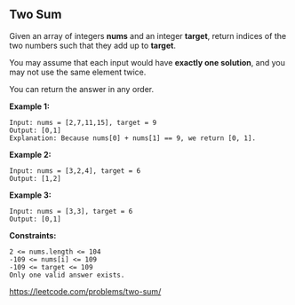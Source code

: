 ## Two Sum

Given an array of integers **nums** and an integer **target**, return indices of the two numbers such that they add up to **target**.

You may assume that each input would have **exactly one solution**, and you may not use the same element twice.

You can return the answer in any order.



**Example 1:**

```
Input: nums = [2,7,11,15], target = 9
Output: [0,1]
Explanation: Because nums[0] + nums[1] == 9, we return [0, 1].
```
**Example 2:**

```
Input: nums = [3,2,4], target = 6
Output: [1,2]
```

**Example 3:**

```
Input: nums = [3,3], target = 6
Output: [0,1]
```

**Constraints:**

```
2 <= nums.length <= 104
-109 <= nums[i] <= 109
-109 <= target <= 109
Only one valid answer exists.
```

https://leetcode.com/problems/two-sum/